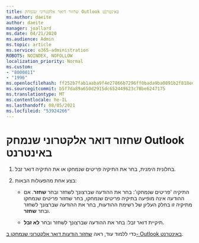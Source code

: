 ```yaml
---
title: שחזור דואר אלקטרוני שנמחק Outlook באינטרנט
ms.author: daeite
author: daeite
manager: joallard
ms.date: 04/21/2020
ms.audience: Admin
ms.topic: article
ms.service: o365-administration
ROBOTS: NOINDEX, NOFOLLOW
localization_priority: Normal
ms.custom:
- "8000011"
- "1996"
ms.openlocfilehash: ff252b7fab1aaba9f4e27866b7296ff0bada9ba0891b2f818eda4b7e7a3a3c31
ms.sourcegitcommit: b5f7da89a650d2915dc652449623c78be6247175
ms.translationtype: MT
ms.contentlocale: he-IL
ms.lasthandoff: 08/05/2021
ms.locfileid: "53924266"
---
```

# <a name="recover-deleted-email-in-outlook-on-the-web"></a>שחזור דואר אלקטרוני שנמחק Outlook באינטרנט

1. בחלונית הימנית, בחר את התיקיה פריטים שנמחקו או את התיקיה דואר זבל.

2. בצע אחת מהפעולות הבאות:

    - התיקיה 'פריטים שנמחקו': בחר את ההודעה שברצונך לשחזר ובחר **שחזר**. אם ההודעה אינה מופיעה בתיקיה פריטים  שנמחקו, בחר שחזור פריטים שנמחקו מתיקיה זו בחלק העליון של רשימת ההודעות, בחר את ההודעה שברצונך לשחזר ובחר **שחזר**.

    - תיקיית דואר זבל: בחר את ההודעה שברצונך לשחזר ובחר **לא זבל**.

כדי ללמוד עוד, ראה [שחזור הודעות דואר אלקטרוני שנמחקו ב- Outlook באינטרנט](https://support.office.com/article/a8ca78ac-4721-4066-95dd-571842e9fb11).

